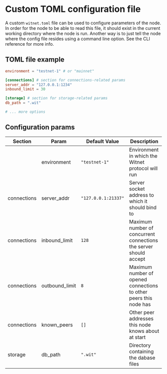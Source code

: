 # Custom TOML configuration file

A custom `witnet.toml` file can be used to configure parameters of the node. In order for the node to be able to read this file, it should exist in the current working directory where the node is run. Another way is to just tell the node where the config file resides using a command line option. See the CLI reference for more info.

## TOML file example

``` toml
environment = "testnet-1" # or "mainnet"

[connections] # section for connections-related params
server_addr = "127.0.0.1:1234"
inbound_limit = 30

[storage] # section for storage-related params
db_path = ".wit"

# ... more options
```

## Configuration params

| Section     | Param          | Default Value       | Description                                                       |
| ---------   | ----------     | --------------      | -----------------------------------                               |
|             | environment    | `"testnet-1"`       | Environment in which the Witnet protocol will run                 |
| connections | server_addr    | `"127.0.0.1:21337"` | Server socket address to which it should bind to                  |
| connections | inbound_limit  | `128`               | Maximum number of concurrent connections the server should accept |
| connections | outbound_limit | `8`                 | Maximum number of opened connections to other peers this node has |
| connections | known_peers    | `[]`                | Other peer addresses this node knows about at start               |
| storage     | db_path        | `".wit"`            | Directory containing the dabase files                             |

